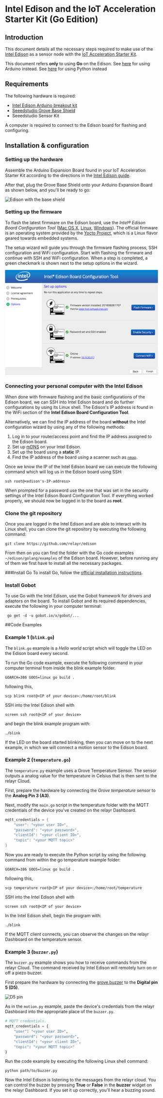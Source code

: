 # Intel Edison and the IoT Acceleration Starter Kit (Go Edition)

## Introduction

This document details all the necessary steps required
to make use of the [Intel Edison](http://www.intel.com/content/www/us/en/do-it-yourself/edison.html)
as a sensor node with the [IoT Acceleration Starter Kit](http://www.iot-starterkit.de/).

This document refers **only** to using **Go** on the Edison. See [here](https://github.com/relayr/edison/tree/master/Arduino) for using Arduino instead. See [here](https://github.com/relayr/edison/tree/master/Python) for using Python instead

## Requirements

The following hardware is required:

 * [Intel Edison Arduino breakout kit](https://www.iot-starterkit.de/fileadmin/media/pdf/iot/edisonarduino_hg_331191007_2.pdf)
 * [Seeedstudio Grove Base Shield](http://wiki.seeedstudio.com/wiki/Grove_-_Base_shield_v2)
 * Seeedstudio Sensor Kit

A computer is required to connect to the Edison board for flashing and configuring.

## Installation & configuration

### Setting up the hardware

Assemble the Arduino Expansion Board found in your IoT Acceleration Starter Kit according to the directions in the [Intel Edison guide](https://software.intel.com/en-us/node/628221).

After that, plug the Grove Base Shield onto your Arduino Expansion Board as shown below, and you'll be ready to go:

![Edison with the base shield](../assets/edison_base_shield.jpg)

### Setting up the firmware

To flash the latest firmware on the Edison board, use the *Intel® Edison Board Configuration Tool*
([Mac OS X](https://software.intel.com/en-us/get-started-edison-osx-step2),
[Linux](https://software.intel.com/en-us/get-started-edison-linux-step2),
[Windows](https://software.intel.com/en-us/get-started-edison-windows-step2)).
The official firmware is an operating system provided by the [Yocto Project](https://www.yoctoproject.org/), which is a Linux flavor geared towards embedded systems.

The setup wizard will guide you through the firmware flashing process, SSH configuration and WiFi configuration. Start with flashing the firmware and continue with SSH and WiFi configuration. When a step is completed, a green checkmark is shown next to the setup options in the wizard.

![IP Address](./assets/board-configuration-tool.png)


### Connecting your personal computer with the Intel Edison

When done with firmware flashing and the basic configurations of the Edison board, we can SSH into Intel Edison board and do further configurations by using its Linux shell. The Edison's IP address is found in the WiFi section of the **Intel Edison Board Configuration Tool**.

Alternatively, we can find the IP address of the board **without** the Intel configuration wizard by using any of the following methods:

 1. Log in to your router/access point and find the IP address assigned to the Edison board.
 2. Set up [mDNS](http://www.multicastdns.org/) on your Intel Edison.
 3. Set up the board using a **static** IP.
 4. Find the IP address of the board using a scanner such as [`nmap`](https://nmap.org/).

Once we know the IP of the Intel Edison board we can execute the following command which will log us in the Edison board using SSH:

```shell
ssh root@<edison's-IP-address>
```

When prompted for a password use the one that was set in the security settings of the Intel Edison Board Configuration Tool. If everything worked properly, we should now be
logged in to the board as **root**.

### Clone the git repository

Once you are logged in the Intel Edison and are able to interact with its Linux shell, you can clone the git repository by executing the following command:

```shell
git clone https://github.com/relayr/edison
```

From then on you can find the folder with the Go code examples `~/edison/golang/examples` of the Edison board. However, before running any of them we first have to install all the necessary packages.

###Install Go
To install Go, follow the [official installation instructions](https://golang.org/doc/install).

### Install Gobot
To use Go with the Intel Edison, use the Gobot framework for drivers and adaptors on the board. To install Gobot and its required dependencies, execute the following in your computer terminal:

``` shell
 go get -d -u gobot.io/x/gobot/...
```
##Code Examples
### Example 1 (`blink.go`)

The `blink.go` example is a *Hello world* script which will toggle the LED on the Edison board every second. 

To run the Go code example, execute the following command in your computer terminal from inside the blink example folder.

```shell
GOARCH=386 GOOS=linux go build .
```
following this,
 
```shell
scp blink root@<IP of your device>:/home/root/blink
```
SSH into the Intel Edison shell with

```shell
screen ssh root@<IP of your device>
```

and begin the blink example program with:

```shell
./blink
```

If the LED on the board started blinking, then you can move on to the next example, in which we will
connect a motion sensor to the Edison board. 

### Example 2 (`temperature.go`)

The `temperature.py` example uses a Grove Temperature Sensor. The sensor outputs a analog value for the temperature in Celsius that is then sent to the relayr Cloud.

First, prepare the hardware by connecting the *Grove temperature sensor* to the **Analog Pin 3 (A3)**.

Next, modify the `main.go` script in the temperature folder with the MQTT credentials of the device you've created on the relayr Dashboard. 

```go
mqtt_credentials = {
    "user": "<your user ID>",
    "password": "<your password>",
    "clientId": "<your client ID>",
    "topic": "<your MQTT topic>"
}
```

Now you are ready to execute the Python script by using the following command from within the go temperature example folder:

```shell
GOARCH=386 GOOS=linux go build .
```
following this,
 
```shell
scp temperature root@<IP of your device>:/home/root/temperature
```
SSH into the Intel Edison shell with

```shell
screen ssh root@<IP of your device>
```
In the Intel Edison shell, begin the program with:

```shell
./blink
```

If the MQTT client connects, you can observe the changes on the relayr Dashboard on the temperature sensor.

### Example 3 (`buzzer.py`)

The `buzzer.py` example shows you how to receive commands from the relayr Cloud. The command received by Intel Edison will remotely turn on or off a piezo buzzer.

First prepare the hardware by connecting the [grove
buzzer](http://wiki.seeedstudio.com/wiki/Grove_-_Buzzer) to the **Digital pin 5 (D5)**.

![D5 pin](../assets/d5-pin.jpg)

As in the `motion.py` example, paste the device's credentials from the relayr Dashboard into the appropriate place of the `buzzer.py`.

```python
# MQTT credentials.
mqtt_credentials = {
    "user": "<your user ID>",
    "password": "<your password>",
    "clientId": "<your client ID>",
    "topic": "<your MQTT topic>"
}
```

Run the code example by executing the following Linux shell command:

```shell
python path/to/buzzer.py
```

Now the Intel Edison is listening to the messages from the relayr cloud. You can control the buzzer by pressing **True** or **False** in the **buzzer**
widget on the relayr Dashboard. If you set it up correctly, you'll hear a buzzing sound.


